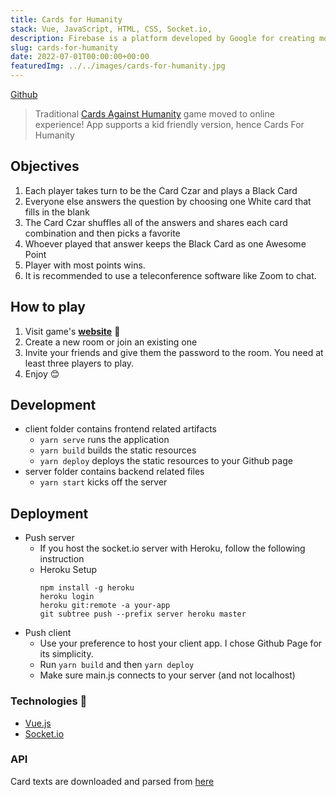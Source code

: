 ```yaml
---
title: Cards for Humanity
stack: Vue, JavaScript, HTML, CSS, Socket.io,
description: Firebase is a platform developed by Google for creating mobile and web applications. It was originally an independent company founded in 2011. In 2014, Google acquired the platform and it is now their flagship offering for app development.
slug: cards-for-humanity
date: 2022-07-01T00:00:00+00:00
featuredImg: ../../images/cards-for-humanity.jpg
---
```


[Github](https://github.com/etuong/cards-for-humanity)

> Traditional [Cards Against Humanity](https://en.wikipedia.org/wiki/Cards_Against_Humanity) game moved to online experience! App supports a kid friendly version, hence Cards For Humanity

## Objectives

1. Each player takes turn to be the Card Czar and plays a Black Card
1. Everyone else answers the question by choosing one White card that fills in the blank
1. The Card Czar shuffles all of the answers and shares each card combination and then picks a favorite
1. Whoever played that answer keeps the Black Card as one Awesome Point
1. Player with most points wins.
1. It is recommended to use a teleconference software like Zoom to chat.

## How to play

1. Visit game's **[website](https://etuong.github.io/cards-for-humanity/)** 🔗
2. Create a new room or join an existing one
3. Invite your friends and give them the password to the room. You need at least three players to play.
4. Enjoy 😊

## Development

- client folder contains frontend related artifacts
  - `yarn serve` runs the application
  - `yarn build` builds the static resources
  - `yarn deploy` deploys the static resources to your Github page
- server folder contains backend related files
  - `yarn start` kicks off the server

## Deployment

- Push server
  - If you host the socket.io server with Heroku, follow the following instruction
  - Heroku Setup
    ```
    npm install -g heroku
    heroku login
    heroku git:remote -a your-app
    git subtree push --prefix server heroku master
    ```
- Push client
  - Use your preference to host your client app. I chose Github Page for its simplicity.
  - Run `yarn build` and then `yarn deploy`
  - Make sure main.js connects to your server (and not localhost)

### Technologies 🔧

- [Vue.js](https://vuejs.org/)
- [Socket.io](https://socket.io/)

### API

Card texts are downloaded and parsed from [here](https://crhallberg.com/cah/)
